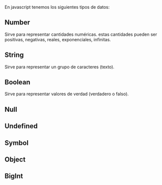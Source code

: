En javascript tenemos los siguientes tipos de datos:

## Number
Sirve para representar cantidades numéricas. estas cantidades pueden ser positivas, negativas, reales, exponenciales, infinitas.

## String
Sirve para representar un grupo de caracteres (texto).

## Boolean
Sirve para representar valores de verdad (verdadero o falso).

## Null

## Undefined

## Symbol

## Object

## BigInt

